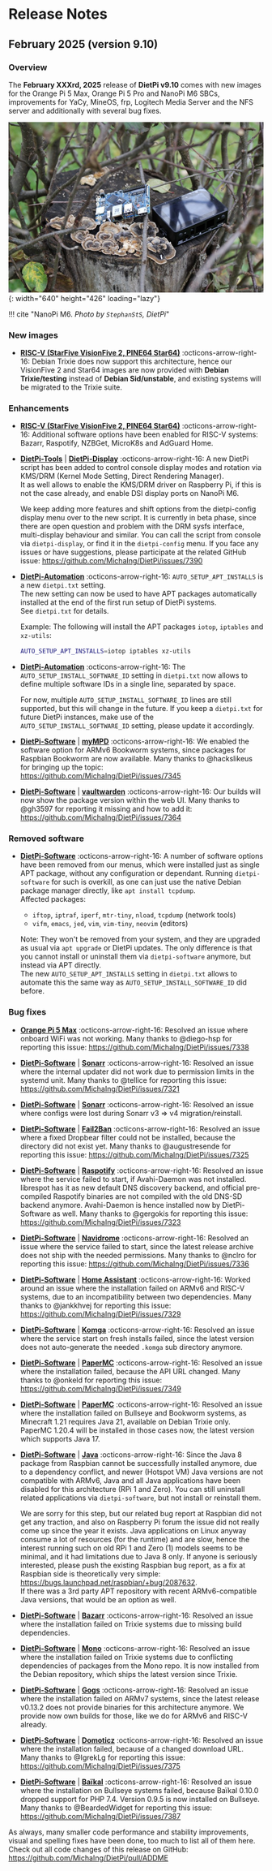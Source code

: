 # Release Notes

## February 2025 (version 9.10)

### Overview

The **February XXXrd, 2025** release of **DietPi v9.10** comes with new images for the Orange Pi 5 Max, Orange Pi 5 Pro and NanoPi M6 SBCs, improvements for YaCy, MineOS, frp, Logitech Media Server and the NFS server and additionally with several bug fixes.

![NanoPi M6 board](../assets/images/dietpi-release-v9_09.jpg){: width="640" height="426" loading="lazy"}

!!! cite "NanoPi M6. *Photo by `StephanStS`, DietPi*"

### New images

- [**RISC-V (StarFive VisionFive 2, PINE64 Star64)**](../hardware.md#risc-v-based-sbcs) :octicons-arrow-right-16: Debian Trixie does now support this architecture, hence our VisionFive 2 and Star64 images are now provided with **Debian Trixie/testing** instead of **Debian Sid/unstable**, and existing systems will be migrated to the Trixie suite.

### Enhancements

- [**RISC-V (StarFive VisionFive 2, PINE64 Star64)**](../hardware.md#risc-v-based-sbcs) :octicons-arrow-right-16: Additional software options have been enabled for RISC-V systems: Bazarr, Raspotify, NZBGet, MicroK8s and AdGuard Home.
- [**DietPi-Tools**](../dietpi_tools.md) | [**DietPi-Display**](../dietpi_tools/system_configuration.md#dietpi-display) :octicons-arrow-right-16: A new DietPi script has been added to control console display modes and rotation via KMS/DRM (Kernel Mode Setting, Direct Rendering Manager).  
It as well allows to enable the KMS/DRM driver on Raspberry Pi, if this is not the case already, and enable DSI display ports on NanoPi M6.

    We keep adding more features and shift options from the dietpi-config display menu over to the new script. It is currently in beta phase, since there are open question and problem with the DRM sysfs interface, multi-display behaviour and similar. You can call the script from console via `dietpi-display`, or find it in the `dietpi-config` menu. If you face any issues or have suggestions, please participate at the related GitHub issue: <https://github.com/MichaIng/DietPi/issues/7390>

- [**DietPi-Automation**](../usage.md#how-to-do-an-automatic-base-installation-at-first-boot-dietpi-automation) :octicons-arrow-right-16: `AUTO_SETUP_APT_INSTALLS` is a new `dietpi.txt` setting.  
The new setting can now be used to have APT packages automatically installed at the end of the first run setup of DietPi systems.  
See `dietpi.txt` for details.

    Example: The following will install the APT packages `iotop`, `iptables` and `xz-utils`:

    ```sh
    AUTO_SETUP_APT_INSTALLS=iotop iptables xz-utils
    ```

- [**DietPi-Automation**](../usage.md#how-to-do-an-automatic-base-installation-at-first-boot-dietpi-automation) :octicons-arrow-right-16: The `AUTO_SETUP_INSTALL_SOFTWARE_ID` setting in `dietpi.txt` now allows to define multiple software IDs in a single line, separated by space.  

    For now, multiple `AUTO_SETUP_INSTALL_SOFTWARE_ID` lines are still supported, but this will change in the future. If you keep a `dietpi.txt` for future DietPi instances, make use of the `AUTO_SETUP_INSTALL_SOFTWARE_ID` setting, please update it accordingly.

- [**DietPi-Software**](../dietpi_tools/software_installation.md#dietpi-software) | [**myMPD**](../software/media.md#mympd) :octicons-arrow-right-16: We enabled the software option for ARMv6 Bookworm systems, since packages for Raspbian Bookworm are now available. Many thanks to @hackslikeus for bringing up the topic: <https://github.com/MichaIng/DietPi/issues/7345>
- [**DietPi-Software**](../dietpi_tools/software_installation.md#dietpi-software) | [**vaultwarden**](../software/cloud.md#vaultwarden) :octicons-arrow-right-16: Our builds will now show the package version within the web UI. Many thanks to @gh3597 for reporting it missing and how to add it: <https://github.com/MichaIng/DietPi/issues/7364>

### Removed software

- [**DietPi-Software**](../dietpi_tools/software_installation.md#dietpi-software) :octicons-arrow-right-16: A number of software options have been removed from our menus, which were installed just as single APT package, without any configuration or dependant. Running `dietpi-software` for such is overkill, as one can just use the native Debian package manager directly, like `apt install tcpdump`.  
Affected packages:

    - `iftop`, `iptraf`, `iperf`, `mtr-tiny`, `nload`, `tcpdump` (network tools)
    - `vifm`, `emacs`, `jed`, `vim`, `vim-tiny`, `neovim` (editors)

    Note: They won't be removed from your system, and they are upgraded as usual via `apt upgrade` or DietPi updates. The only difference is that you cannot install or uninstall them via `dietpi-software` anymore, but instead via APT directly.  
    The new `AUTO_SETUP_APT_INSTALLS` setting in `dietpi.txt` allows to automate this the same way as `AUTO_SETUP_INSTALL_SOFTWARE_ID` did before.

### Bug fixes

- [**Orange Pi 5 Max**](../hardware.md#orange-pi-series) :octicons-arrow-right-16: Resolved an issue where onboard WiFi was not working. Many thanks to @diego-hsp for reporting this issue: <https://github.com/MichaIng/DietPi/issues/7338>
- [**DietPi-Software**](../dietpi_tools/software_installation.md#dietpi-software) | [**Sonarr**](../software/bittorrent.md#sonarr) :octicons-arrow-right-16: Resolved an issue where the internal updater did not work due to permission limits in the systemd unit. Many thanks to @tellice for reporting this issue: <https://github.com/MichaIng/DietPi/issues/7321>
- [**DietPi-Software**](../dietpi_tools/software_installation.md#dietpi-software) | [**Sonarr**](../software/bittorrent.md#sonarr) :octicons-arrow-right-16: Resolved an issue where configs were lost during Sonarr v3 => v4 migration/reinstall.
- [**DietPi-Software**](../dietpi_tools/software_installation.md#dietpi-software) | [**Fail2Ban**](../software/system_security.md#fail2ban) :octicons-arrow-right-16: Resolved an issue where a fixed Dropbear filter could not be installed, because the directory did not exist yet. Many thanks to @augustresende for reporting this issue: <https://github.com/MichaIng/DietPi/issues/7325>
- [**DietPi-Software**](../dietpi_tools/software_installation.md#dietpi-software) | [**Raspotify**](../software/media.md#raspotify) :octicons-arrow-right-16: Resolved an issue where the service failed to start, if Avahi-Daemon was not installed. librespot has it as new default DNS discovery backend, and official pre-compiled Raspotify binaries are not compiled with the old DNS-SD backend anymore. Avahi-Daemon is hence installed now by DietPi-Software as well. Many thanks to @gergokis for reporting this issue: <https://github.com/MichaIng/DietPi/issues/7323>
- [**DietPi-Software**](../dietpi_tools/software_installation.md#dietpi-software) | [**Navidrome**](../software/media.md#navidrome) :octicons-arrow-right-16: Resolved an issue where the service failed to start, since the latest release archive does not ship with the needed permissions. Many thanks to @nclro for reporting this issue: <https://github.com/MichaIng/DietPi/issues/7336>
- [**DietPi-Software**](../dietpi_tools/software_installation.md#dietpi-software) | [**Home Assistant**](../software/home_automation.md#home-assistant) :octicons-arrow-right-16: Worked around an issue where the installation failed on ARMv6 and RISC-V systems, due to an incompatibility between two dependencies. Many thanks to @jankkhvej for reporting this issue: <https://github.com/MichaIng/DietPi/issues/7329>
- [**DietPi-Software**](../dietpi_tools/software_installation.md#dietpi-software) | [**Komga**](../software/media.md#komga) :octicons-arrow-right-16: Resolved an issue where the service start on fresh installs failed, since the latest version does not auto-generate the needed `.komga` sub directory anymore.
- [**DietPi-Software**](../dietpi_tools/software_installation.md#dietpi-software) | [**PaperMC**](../software/gaming.md#papermc) :octicons-arrow-right-16: Resolved an issue where the installation failed, because the API URL changed. Many thanks to @onkeld for reporting this issue: <https://github.com/MichaIng/DietPi/issues/7349>
- [**DietPi-Software**](../dietpi_tools/software_installation.md#dietpi-software) | [**PaperMC**](../software/gaming.md#papermc) :octicons-arrow-right-16: Resolved an issue where the installation failed on Bullseye and Bookworm systems, as Minecraft 1.21 requires Java 21, available on Debian Trixie only. PaperMC 1.20.4 will be installed in those cases now, the latest version which supports Java 17.
- [**DietPi-Software**](../dietpi_tools/software_installation.md#dietpi-software) | [**Java**](../software/programming.md#java) :octicons-arrow-right-16: Since the Java 8 package from Raspbian cannot be successfully installed anymore, due to a dependency conflict, and newer (Hotspot VM) Java versions are not compatible with ARMv6, Java and all Java applications have been disabled for this architecture (RPi 1 and Zero). You can still uninstall related applications via `dietpi-software`, but not install or reinstall them.

    We are sorry for this step, but our related bug report at Raspbian did not get any traction, and also on Raspberry Pi forum the issue did not really come up since the year it exists. Java applications on Linux anyway consume a lot of resources (for the runtime) and are slow, hence the interest running such on old RPi 1 and Zero (1) models seems to be minimal, and it had limitations due to Java 8 only. If anyone is seriously interested, please push the existing Raspbian bug report, as a fix at Raspbian side is theoretically very simple: <https://bugs.launchpad.net/raspbian/+bug/2087632>.  
    If there was a 3rd party APT repository with recent ARMv6-compatible Java versions, that would be an option as well.

- [**DietPi-Software**](../dietpi_tools/software_installation.md#dietpi-software) | [**Bazarr**](../software/bittorrent.md#bazarr) :octicons-arrow-right-16: Resolved an issue where the installation failed on Trixie systems due to missing build dependencies.
- [**DietPi-Software**](../dietpi_tools/software_installation.md#dietpi-software) | [**Mono**](../software/programming.md#mono) :octicons-arrow-right-16: Resolved an issue where the installation failed on Trixie systems due to conflicting dependencies of packages from the Mono repo. It is now installed from the Debian repository, which ships the latest version since Trixie.
- [**DietPi-Software**](../dietpi_tools/software_installation.md#dietpi-software) | [**Gogs**](../software/cloud.md#gogs) :octicons-arrow-right-16: Resolved an issue where the installation failed on ARMv7 systems, since the latest release v0.13.2 does not provide binaries for this architecture anymore. We provide now own builds for those, like we do for ARMv6 and RISC-V already.
- [**DietPi-Software**](../dietpi_tools/software_installation.md#dietpi-software) | [**Domoticz**](../software/home_automation.md#domoticz) :octicons-arrow-right-16: Resolved an issue where the installation failed, because of a changed download URL. Many thanks to @IgrekLg for reporting this issue: <https://github.com/MichaIng/DietPi/issues/7375>
- [**DietPi-Software**](../dietpi_tools/software_installation.md#dietpi-software) | [**Baïkal**](../software/social.md#baikal) :octicons-arrow-right-16: Resolved an issue where the installation on Bullseye systems failed, because Baïkal 0.10.0 dropped support for PHP 7.4. Version 0.9.5 is now installed on Bullseye. Many thanks to @BeardedWidget for reporting this issue: <https://github.com/MichaIng/DietPi/issues/7387>

As always, many smaller code performance and stability improvements, visual and spelling fixes have been done, too much to list all of them here. Check out all code changes of this release on GitHub: <https://github.com/MichaIng/DietPi/pull/ADDME>
